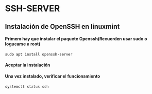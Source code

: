 # SSH-SERVER

## Instalación de OpenSSH en linuxmint ##

#### Primero hay que instalar el paquete Openssh(Recuerden usar sudo o loguearse a root) ####

~~~
sudo apt install openssh-server
~~~
#### Aceptar la instalación ####
#### Una vez instalado, verificar el funcionamiento ####

~~~
systemctl status ssh
~~~





